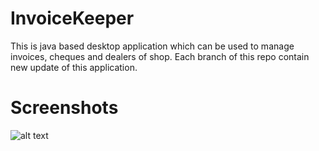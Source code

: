 # InvoiceKeeper
 This is java based desktop application which can be used to manage invoices, cheques and dealers of shop. Each branch of this repo contain new update of this application.

 # Screenshots

 ![alt text](https://github.com/thusharasampath/invoicekeeper/blob/master/image1.jpg?raw=true)
